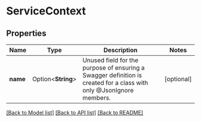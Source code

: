 # ServiceContext

## Properties

Name | Type | Description | Notes
------------ | ------------- | ------------- | -------------
**name** | Option<**String**> | Unused field for the purpose of ensuring a Swagger definition is created for a class with only @JsonIgnore members. | [optional]

[[Back to Model list]](../README.md#documentation-for-models) [[Back to API list]](../README.md#documentation-for-api-endpoints) [[Back to README]](../README.md)


